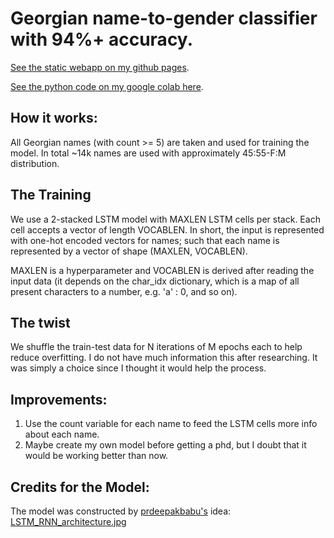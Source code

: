 # Georgian name-to-gender classifier with 94%+ accuracy.
[See the static webapp on my github pages](https://a1k28.github.io/name-to-gender-classifier/).

[See the python code on my google colab here](https://colab.research.google.com/drive/1bj8WG2Wqngo7R_7G3RQW2tXz95RfA82D?usp=sharing).

## How it works:
All Georgian names (with count >= 5) are taken and used for training the model. 
In total ~14k names are used with approximately 45:55-F:M distribution.

## The Training
We use a 2-stacked LSTM model with MAXLEN LSTM cells per stack. Each cell accepts a vector of length VOCABLEN.
In short, the input is represented with one-hot encoded vectors for names; such that each name is represented by a vector of shape (MAXLEN, VOCABLEN).

MAXLEN is a hyperparameter and VOCABLEN is derived after reading the input data (it depends on the char_idx dictionary, which is a map of all present characters to a number, e.g. 'a' : 0, and so on).

## The twist
We shuffle the train-test data for N iterations of M epochs each to help reduce overfitting.
I do not have much information this after researching. It was simply a choice since I thought it would help the process.

## Improvements:
1. Use the count variable for each name to feed the LSTM cells more info about each name.
2. Maybe create my own model before getting a phd, but I doubt that it would be working better than now.

## Credits for the Model:
The model was constructed by [prdeepakbabu's](https://github.com/prdeepakbabu) idea: [LSTM_RNN_architecture.jpg](https://github.com/prdeepakbabu/Python/blob/master/Deep%20learning%20gender/LSTM_RNN_architecture.jpg)
